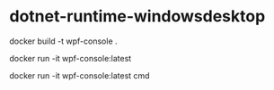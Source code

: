 # dotnet-runtime-windowsdesktop

docker build -t wpf-console .

docker run -it wpf-console:latest

docker run -it wpf-console:latest cmd